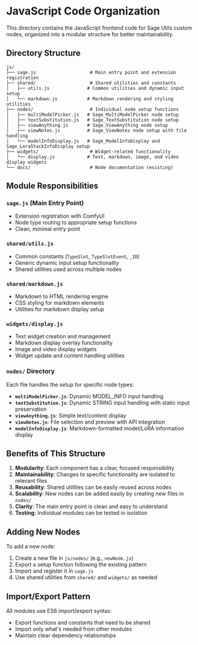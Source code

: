 # JavaScript Code Organization

This directory contains the JavaScript frontend code for Sage Utils custom nodes, organized into a modular structure for better maintainability.

## Directory Structure

```text
js/
├── sage.js                    # Main entry point and extension registration
├── shared/                    # Shared utilities and constants
│   ├── utils.js              # Common utilities and dynamic input setup
│   └── markdown.js           # Markdown rendering and styling utilities
├── nodes/                     # Individual node setup functions
│   ├── multiModelPicker.js   # Sage_MultiModelPicker node setup
│   ├── textSubstitution.js   # Sage_TextSubstitution node setup
│   ├── viewAnything.js       # Sage_ViewAnything node setup
│   ├── viewNotes.js          # Sage_ViewNotes node setup with file handling
│   └── modelInfoDisplay.js   # Sage_ModelInfoDisplay and Sage_LoraStackInfoDisplay setup
├── widgets/                   # Widget-related functionality
│   └── display.js            # Text, markdown, image, and video display widgets
└── docs/                      # Node documentation (existing)
```

## Module Responsibilities

### `sage.js` (Main Entry Point)

- Extension registration with ComfyUI
- Node type routing to appropriate setup functions
- Clean, minimal entry point

### `shared/utils.js`

- Common constants (`TypeSlot`, `TypeSlotEvent`, `_ID`)
- Generic dynamic input setup functionality
- Shared utilities used across multiple nodes

### `shared/markdown.js`

- Markdown to HTML rendering engine
- CSS styling for markdown elements
- Utilities for markdown display setup

### `widgets/display.js`

- Text widget creation and management
- Markdown display overlay functionality
- Image and video display widgets
- Widget update and content handling utilities

### `nodes/` Directory

Each file handles the setup for specific node types:

- **`multiModelPicker.js`**: Dynamic MODEL_INFO input handling
- **`textSubstitution.js`**: Dynamic STRING input handling with static input preservation
- **`viewAnything.js`**: Simple text/content display
- **`viewNotes.js`**: File selection and preview with API integration
- **`modelInfoDisplay.js`**: Markdown-formatted model/LoRA information display

## Benefits of This Structure

1. **Modularity**: Each component has a clear, focused responsibility
2. **Maintainability**: Changes to specific functionality are isolated to relevant files
3. **Reusability**: Shared utilities can be easily reused across nodes
4. **Scalability**: New nodes can be added easily by creating new files in `nodes/`
5. **Clarity**: The main entry point is clean and easy to understand
6. **Testing**: Individual modules can be tested in isolation

## Adding New Nodes

To add a new node:

1. Create a new file in `js/nodes/` (e.g., `newNode.js`)
2. Export a setup function following the existing pattern
3. Import and register it in `sage.js`
4. Use shared utilities from `shared/` and `widgets/` as needed

## Import/Export Pattern

All modules use ES6 import/export syntax:

- Export functions and constants that need to be shared
- Import only what's needed from other modules
- Maintain clear dependency relationships

